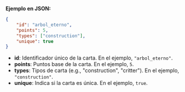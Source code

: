 **Ejemplo en JSON:**
```json
{
    "id": "arbol_eterno",
    "points": 5,
    "types": ["construction"],
    "unique": true
}
```

- **id**: Identificador único de la carta. En el ejemplo, `"arbol_eterno"`.
- **points**: Puntos base de la carta. En el ejemplo, `5`.
- **types**: Tipos de carta (e.g., "construction", "critter"). En el ejemplo, `"construction"`.
- **unique**: Indica si la carta es única. En el ejemplo, `true`.